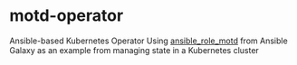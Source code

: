 # motd-operator

Ansible-based Kubernetes Operator Using [ansible_role_motd](https://galaxy.ansible.com/chris-short/ansible_role_motd) from Ansible Galaxy as an example from managing state in a Kubernetes cluster

